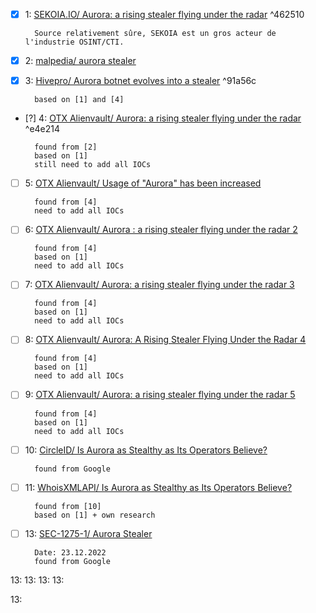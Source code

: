 - [X] 1: [SEKOIA.IO/ Aurora: a rising stealer flying under the radar](https://blog.sekoia.io/aurora-a-rising-stealer-flying-under-the-radar) ^462510

		Source relativement sûre, SEKOIA est un gros acteur de l'industrie OSINT/CTI.



- [x] 2: [malpedia/ aurora stealer](https://malpedia.caad.fkie.fraunhofer.de/details/win.aurora_stealer)



- [x] 3: [Hivepro/ Aurora botnet evolves into a stealer](https://www.hivepro.com/aurora-botnet-evolves-into-a-stealer/) ^91a56c

		based on [1] and [4]



- [?] 4: [OTX Alienvault/ Aurora: a rising stealer flying under the radar](https://otx.alienvault.com/pulse/637baa6081d4bafd9cb4afec/) ^e4e214

		found from [2] 
		based on [1]
		still need to add all IOCs



- [ ] 5: [OTX Alienvault/ Usage of "Aurora" has been increased](https://otx.alienvault.com/pulse/63dc55b5addd2c0cc2d728f1/)

		found from [4]
		need to add all IOCs



- [ ] 6: [OTX Alienvault/ Aurora : a rising stealer flying under the radar 2](https://otx.alienvault.com/pulse/63809f8d8f7ebb6a620e1e80)

		found from [4]
		based on [1]
		need to add all IOCs



- [ ] 7: [OTX Alienvault/ Aurora: a rising stealer flying under the radar 3](https://otx.alienvault.com/pulse/6380a83926e4d5fb1b06bd37)

		found from [4]
		based on [1]
		need to add all IOCs



- [ ] 8: [OTX Alienvault/ Aurora: A Rising Stealer Flying Under the Radar 4](https://otx.alienvault.com/pulse/637d62d11cccff3a14abc805)

		found from [4]
		based on [1]
		need to add all IOCs



- [ ] 9: [OTX Alienvault/ Aurora: a rising stealer flying under the radar 5](https://otx.alienvault.com/pulse/637cbe32e8b9dfaaedc17641)

		found from [4]
		based on [1]
		need to add all IOCs



- [ ] 10: [CircleID/ Is Aurora as Stealthy as Its Operators Believe?](https://circleid.com/posts/20221229-is-aurora-as-stealthy-as-its-operators-believe)

		found from Google



- [ ] 11: [WhoisXMLAPI/ Is Aurora as Stealthy as Its Operators Believe?](https://main.whoisxmlapi.com/threat-reports/is-aurora-as-stealthy-as-its-operators-believe?mc=circleid)

		found from [10]
		based on [1] + own research

- [ ] 13: [SEC-1275-1/ Aurora Stealer](https://1275.ru/security/1210/aurora-stealer/)

		Date: 23.12.2022
		found from Google
		



13: []()
13: []()
13: []()
13: []()

13: []()